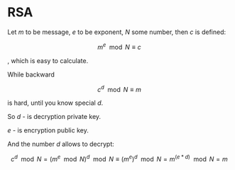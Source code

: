 # RSA


Let $m$ to be message, $e$ to be exponent, $N$ some number, then $c$ is defined:

$$ m^e \mod N \equiv c $$

, which is easy to calculate.


While backward

$$c^d \mod N \equiv m$$ 

is hard, until you know special $d$.

So $d$ - is decryption private key.

$e$ - is encryption public key.

And the number $d$ allows to decrypt:

$$c^d \mod N = (m^e \mod N)^d \mod N \equiv (m^e)^d \mod N = m^(e * d) \mod N = m$$